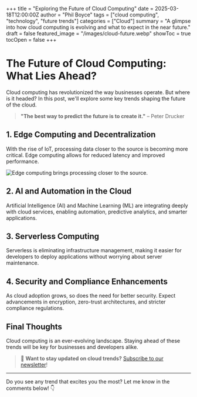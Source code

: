 +++
title = "Exploring the Future of Cloud Computing"
date = 2025-03-18T12:00:00Z
author = "Phil Boyce"
tags = ["cloud computing", "technology", "future trends"]
categories = ["Cloud"]
summary = "A glimpse into how cloud computing is evolving and what to expect in the near future."
draft = false
featured_image = "/images/cloud-future.webp"
showToc = true
tocOpen = false
+++

# The Future of Cloud Computing: What Lies Ahead?

Cloud computing has revolutionized the way businesses operate. But where is it headed? In this post, we'll explore some key trends shaping the future of the cloud.

> **"The best way to predict the future is to create it."** – Peter Drucker

## 1. Edge Computing and Decentralization
With the rise of IoT, processing data closer to the source is becoming more critical. Edge computing allows for reduced latency and improved performance.

![Edge computing brings processing closer to the source.](/images/edge-computing.webp)

## 2. AI and Automation in the Cloud
Artificial Intelligence (AI) and Machine Learning (ML) are integrating deeply with cloud services, enabling automation, predictive analytics, and smarter applications.

## 3. Serverless Computing
Serverless is eliminating infrastructure management, making it easier for developers to deploy applications without worrying about server maintenance.

## 4. Security and Compliance Enhancements
As cloud adoption grows, so does the need for better security. Expect advancements in encryption, zero-trust architectures, and stricter compliance regulations.

## Final Thoughts
Cloud computing is an ever-evolving landscape. Staying ahead of these trends will be key for businesses and developers alike.

> 🚀 **Want to stay updated on cloud trends?** [Subscribe to our newsletter](/subscribe)!

---

Do you see any trend that excites you the most? Let me know in the comments below! 👇
